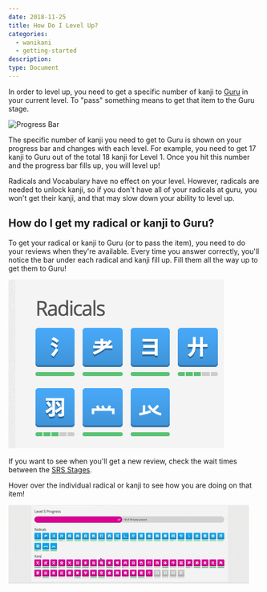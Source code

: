 ```yaml
---
date: 2018-11-25
title: How Do I Level Up?
categories:
  - wanikani
  - getting-started
description:
type: Document
---
```


In order to level up, you need to get a specific number of kanji to [Guru](/wanikani/srs-stages/) in your current level. To "pass" something means to get that item to the Guru stage.

![Progress Bar](/images/Leve1-Progressbar.jpg)


The specific number of kanji you need to get to Guru is shown on your progress bar and changes with each level. For example, you need to get 17 kanji to Guru out of the total 18 kanji for Level 1. Once you hit this number and the progress bar fills up, you will level up!

Radicals and Vocabulary have no effect on your level. However, radicals are needed to unlock kanji, so if you don't have all of your radicals at guru, you won't get their kanji, and that may slow down your ability to level up.

## How do I get my radical or kanji to Guru?

To get your radical or kanji to Guru (or to pass the item), you need to do your reviews when they're available. Every time you answer correctly, you'll notice the bar under each radical and kanji fill up. Fill them all the way up to get them to Guru!

![Radicals](/images/Radicals-bar.jpg)

If you want to see when you'll get a new review, check the wait times between the [SRS Stages](/wanikani/srs-stages/).

Hover over the individual radical or kanji to see how you are doing on that item! 

![Hover](/images/Hover.gif)
